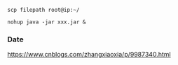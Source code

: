 

```shell
scp filepath root@ip:~/
```

```shell
nohup java -jar xxx.jar &
```





### Date

https://www.cnblogs.com/zhangxiaoxia/p/9987340.html  

```java
	
```

